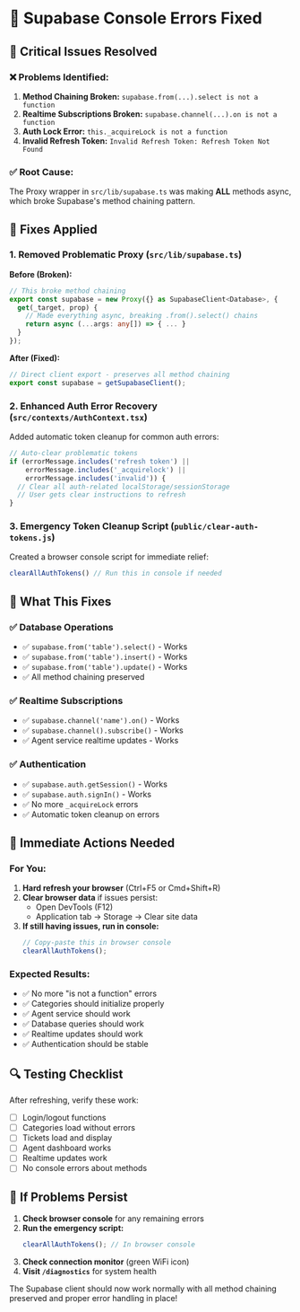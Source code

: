 # 🔧 Supabase Console Errors Fixed

## 🚨 **Critical Issues Resolved**

### ❌ **Problems Identified:**

1. **Method Chaining Broken:** `supabase.from(...).select is not a function`
2. **Realtime Subscriptions Broken:** `supabase.channel(...).on is not a function`
3. **Auth Lock Error:** `this._acquireLock is not a function`
4. **Invalid Refresh Token:** `Invalid Refresh Token: Refresh Token Not Found`

### ✅ **Root Cause:**
The Proxy wrapper in `src/lib/supabase.ts` was making **ALL** methods async, which broke Supabase's method chaining pattern.

## 🔧 **Fixes Applied**

### 1. **Removed Problematic Proxy** (`src/lib/supabase.ts`)

**Before (Broken):**
```typescript
// This broke method chaining
export const supabase = new Proxy({} as SupabaseClient<Database>, {
  get(_target, prop) {
    // Made everything async, breaking .from().select() chains
    return async (...args: any[]) => { ... }
  }
});
```

**After (Fixed):**
```typescript
// Direct client export - preserves all method chaining
export const supabase = getSupabaseClient();
```

### 2. **Enhanced Auth Error Recovery** (`src/contexts/AuthContext.tsx`)

Added automatic token cleanup for common auth errors:

```typescript
// Auto-clear problematic tokens
if (errorMessage.includes('refresh token') || 
    errorMessage.includes('_acquirelock') || 
    errorMessage.includes('invalid')) {
  // Clear all auth-related localStorage/sessionStorage
  // User gets clear instructions to refresh
}
```

### 3. **Emergency Token Cleanup Script** (`public/clear-auth-tokens.js`)

Created a browser console script for immediate relief:
```javascript
clearAllAuthTokens() // Run this in console if needed
```

## 🎯 **What This Fixes**

### ✅ **Database Operations**
- ✅ `supabase.from('table').select()` - Works
- ✅ `supabase.from('table').insert()` - Works
- ✅ `supabase.from('table').update()` - Works
- ✅ All method chaining preserved

### ✅ **Realtime Subscriptions**
- ✅ `supabase.channel('name').on()` - Works
- ✅ `supabase.channel().subscribe()` - Works
- ✅ Agent service realtime updates - Works

### ✅ **Authentication**
- ✅ `supabase.auth.getSession()` - Works
- ✅ `supabase.auth.signIn()` - Works
- ✅ No more `_acquireLock` errors
- ✅ Automatic token cleanup on errors

## 🚀 **Immediate Actions Needed**

### **For You:**
1. **Hard refresh your browser** (Ctrl+F5 or Cmd+Shift+R)
2. **Clear browser data** if issues persist:
   - Open DevTools (F12)
   - Application tab → Storage → Clear site data
3. **If still having issues, run in console:**
   ```javascript
   // Copy-paste this in browser console
   clearAllAuthTokens();
   ```

### **Expected Results:**
- ✅ No more "is not a function" errors
- ✅ Categories should initialize properly
- ✅ Agent service should work
- ✅ Database queries should work
- ✅ Realtime updates should work
- ✅ Authentication should be stable

## 🔍 **Testing Checklist**

After refreshing, verify these work:
- [ ] Login/logout functions
- [ ] Categories load without errors
- [ ] Tickets load and display
- [ ] Agent dashboard works
- [ ] Realtime updates work
- [ ] No console errors about methods

## 🚨 **If Problems Persist**

1. **Check browser console** for any remaining errors
2. **Run the emergency script:**
   ```javascript
   clearAllAuthTokens(); // In browser console
   ```
3. **Check connection monitor** (green WiFi icon)
4. **Visit `/diagnostics`** for system health

The Supabase client should now work normally with all method chaining preserved and proper error handling in place!
